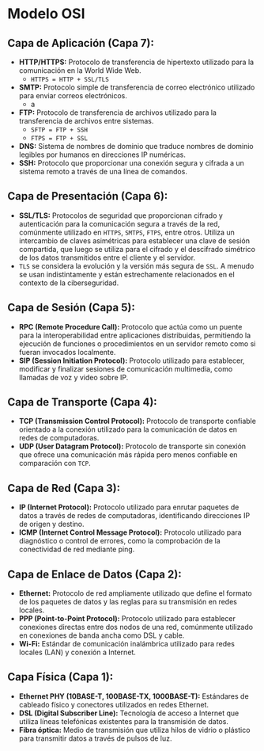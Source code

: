 # Modelo OSI

## Capa de Aplicación (Capa 7):
- **HTTP/HTTPS:** Protocolo de transferencia de hipertexto utilizado para la comunicación en la World Wide Web.
    - `HTTPS = HTTP + SSL/TLS`
- **SMTP:** Protocolo simple de transferencia de correo electrónico utilizado para enviar correos electrónicos.
    - a
- **FTP:** Protocolo de transferencia de archivos utilizado para la transferencia de archivos entre sistemas.
    - `SFTP = FTP + SSH`
    - `FTPS = FTP + SSL`
- **DNS:** Sistema de nombres de dominio que traduce nombres de dominio legibles por humanos en direcciones IP numéricas.
- **SSH:** Protocolo que proporcionar una conexión segura y cifrada a un sistema remoto a través de una línea de comandos.

## Capa de Presentación (Capa 6):
- **SSL/TLS:** Protocolos de seguridad que proporcionan cifrado y autenticación para la comunicación segura a través de la red, comúnmente utilizado en `HTTPS`, `SMTPS`, `FTPS`, entre otros. Utiliza un intercambio de claves asimétricas para establecer una clave de sesión compartida, que luego se utiliza para el cifrado y el descifrado simétrico de los datos transmitidos entre el cliente y el servidor.
- `TLS` se considera la evolución y la versión más segura de `SSL`. A menudo se usan indistintamente y están estrechamente relacionados en el contexto de la ciberseguridad.

## Capa de Sesión (Capa 5):
   - **RPC (Remote Procedure Call):** Protocolo que actúa como un puente para la interoperabilidad entre aplicaciones distribuidas, permitiendo la ejecución de funciones o procedimientos en un servidor remoto como si fueran invocados localmente.
   - **SIP (Session Initiation Protocol):** Protocolo utilizado para establecer, modificar y finalizar sesiones de comunicación multimedia, como llamadas de voz y video sobre IP.

## Capa de Transporte (Capa 4):
- **TCP (Transmission Control Protocol):** Protocolo de transporte confiable orientado a la conexión utilizado para la comunicación de datos en redes de computadoras.
- **UDP (User Datagram Protocol):** Protocolo de transporte sin conexión que ofrece una comunicación más rápida pero menos confiable en comparación con `TCP`.

## Capa de Red (Capa 3):
   - **IP (Internet Protocol):** Protocolo utilizado para enrutar paquetes de datos a través de redes de computadoras, identificando direcciones IP de origen y destino.
   - **ICMP (Internet Control Message Protocol):** Protocolo utilizado para diagnóstico o control de errores, como la comprobación de la conectividad de red mediante ping.

## Capa de Enlace de Datos (Capa 2):
- **Ethernet:** Protocolo de red ampliamente utilizado que define el formato de los paquetes de datos y las reglas para su transmisión en redes locales.
- **PPP (Point-to-Point Protocol):** Protocolo utilizado para establecer conexiones directas entre dos nodos de una red, comúnmente utilizado en conexiones de banda ancha como DSL y cable.
- **Wi-Fi:** Estándar de comunicación inalámbrica utilizado para redes locales (LAN) y conexión a Internet.

## Capa Física (Capa 1):
- **Ethernet PHY (10BASE-T, 100BASE-TX, 1000BASE-T):** Estándares de cableado físico y conectores utilizados en redes Ethernet.
- **DSL (Digital Subscriber Line):** Tecnología de acceso a Internet que utiliza líneas telefónicas existentes para la transmisión de datos.
- **Fibra óptica:** Medio de transmisión que utiliza hilos de vidrio o plástico para transmitir datos a través de pulsos de luz.
